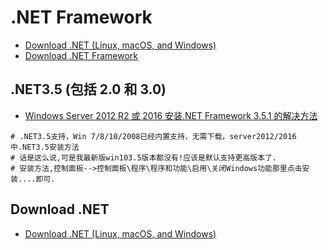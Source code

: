 # .NET Framework

- [Download .NET (Linux, macOS, and Windows)](https://dotnet.microsoft.com/download)
- [Download .NET Framework](https://dotnet.microsoft.com/download/dotnet-framework)

## .NET3.5 (包括 2.0 和 3.0)

- [Windows Server 2012 R2 或 2016 安装.NET Framework 3.5.1 的解决方法](http://bbs.365jz.com/thread-3269-1-1.html)

```shell
# .NET3.5支持，Win 7/8/10/2008已经内置支持，无需下载，server2012/2016中.NET3.5安装方法
# 话是这么说,可是我最新版win103.5版本都没有!应该是默认支持更高版本了.
# 安装方法,控制面板-->控制面板\程序\程序和功能\启用\关闭Windows功能那里点击安装....即可.
```

## Download .NET

- [Download .NET (Linux, macOS, and Windows)](https://dotnet.microsoft.com/download)
